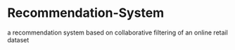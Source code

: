 # Recommendation-System
a recommendation system based on collaborative filtering of an online retail dataset

